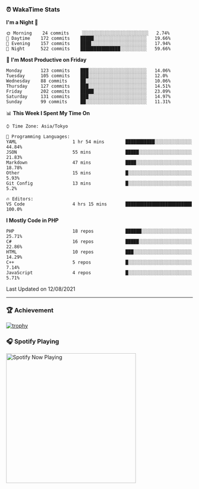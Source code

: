 ### ⏰ WakaTime Stats


<!--START_SECTION:waka-->
**I'm a Night 🦉** 

```text
🌞 Morning    24 commits     ░░░░░░░░░░░░░░░░░░░░░░░░░   2.74% 
🌆 Daytime    172 commits    █████░░░░░░░░░░░░░░░░░░░░   19.66% 
🌃 Evening    157 commits    ████░░░░░░░░░░░░░░░░░░░░░   17.94% 
🌙 Night      522 commits    ███████████████░░░░░░░░░░   59.66%

```
📅 **I'm Most Productive on Friday** 

```text
Monday       123 commits    ███░░░░░░░░░░░░░░░░░░░░░░   14.06% 
Tuesday      105 commits    ███░░░░░░░░░░░░░░░░░░░░░░   12.0% 
Wednesday    88 commits     ██░░░░░░░░░░░░░░░░░░░░░░░   10.06% 
Thursday     127 commits    ███░░░░░░░░░░░░░░░░░░░░░░   14.51% 
Friday       202 commits    █████░░░░░░░░░░░░░░░░░░░░   23.09% 
Saturday     131 commits    ███░░░░░░░░░░░░░░░░░░░░░░   14.97% 
Sunday       99 commits     ██░░░░░░░░░░░░░░░░░░░░░░░   11.31%

```


📊 **This Week I Spent My Time On** 

```text
⌚︎ Time Zone: Asia/Tokyo

💬 Programming Languages: 
YAML                     1 hr 54 mins        ███████████░░░░░░░░░░░░░░   44.84% 
JSON                     55 mins             █████░░░░░░░░░░░░░░░░░░░░   21.83% 
Markdown                 47 mins             ████░░░░░░░░░░░░░░░░░░░░░   18.78% 
Other                    15 mins             █░░░░░░░░░░░░░░░░░░░░░░░░   5.93% 
Git Config               13 mins             █░░░░░░░░░░░░░░░░░░░░░░░░   5.2%

🔥 Editors: 
VS Code                  4 hrs 15 mins       █████████████████████████   100.0%

```

**I Mostly Code in PHP** 

```text
PHP                      18 repos            ██████░░░░░░░░░░░░░░░░░░░   25.71% 
C#                       16 repos            █████░░░░░░░░░░░░░░░░░░░░   22.86% 
HTML                     10 repos            ███░░░░░░░░░░░░░░░░░░░░░░   14.29% 
C++                      5 repos             █░░░░░░░░░░░░░░░░░░░░░░░░   7.14% 
JavaScript               4 repos             █░░░░░░░░░░░░░░░░░░░░░░░░   5.71%

```



 Last Updated on 12/08/2021
<!--END_SECTION:waka-->

---

### 🏆 Achievement

[![trophy](https://github-profile-trophy.vercel.app/?username=Slime-hatena&theme=flat&no-bg=true&no-frame=true&column=8)](https://github.com/ryo-ma/github-profile-trophy)

### 🎧 Spotify Playing

[<img src="https://spotify-now-playing-slime-hatena.vercel.app/api/spotify-playing" alt="Spotify Now Playing" width="350" />](https://open.spotify.com/user/slime_hatena)

<!--
**Slime-hatena/Slime-hatena** is a ✨ _special_ ✨ repository because its `README.md` (this file) appears on your GitHub profile.

Here are some ideas to get you started:

- 🔭 I’m currently working on ...
- 🌱 I’m currently learning ...
- 👯 I’m looking to collaborate on ...
- 🤔 I’m looking for help with ...
- 💬 Ask me about ...
- 📫 How to reach me: ...
- 😄 Pronouns: ...
- ⚡ Fun fact: ...
-->
